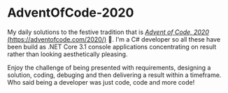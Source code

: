 # AdventOfCode-2020
My daily solutions to the festive tradition that is [*Advent of Code, 2020* (https://adventofcode.com/2020/)](https://adventofcode.com/2020/) :christmas_tree:.
I'm a C# developer so all these have been build as .NET Core 3.1 console applications concentrating on result rather than looking aesthetically pleasing.

Enjoy the challenge of being presented with requirements, designing a solution, coding, debuging and then delivering a result within a timeframe. Who said being a developer was just code, code and more code!
